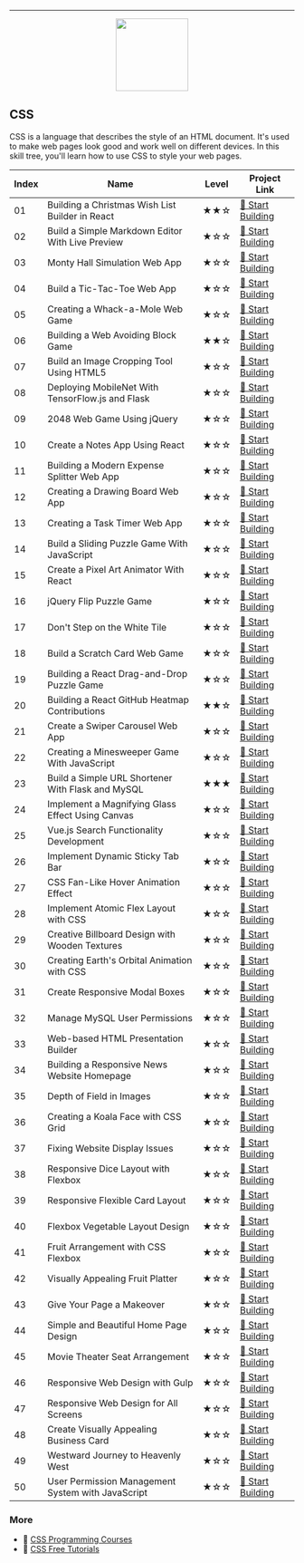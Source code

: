 
---

<div align="center">
<img width="128px" src="https://file.labex.io/path/YheSJQuYYCNJ.png">
</div>

## CSS

CSS is a language that describes the style of an HTML document. It's used to make web pages look good and work well on different devices. In this skill tree, you'll learn how to use CSS to style your web pages.

|   Index | Name                                              | Level   | Project Link                                                                                           |
|---------|---------------------------------------------------|---------|--------------------------------------------------------------------------------------------------------|
|      01 | Building a Christmas Wish List Builder in React   | ★★☆     | [🚀 Start Building](https://labex.io/courses/project-building-a-christmas-wish-list-builder-in-react)   |
|      02 | Build a Simple Markdown Editor With Live Preview  | ★☆☆     | [🚀 Start Building](https://labex.io/courses/project-build-a-simple-markdown-editor-with-live-preview)  |
|      03 | Monty Hall Simulation Web App                     | ★☆☆     | [🚀 Start Building](https://labex.io/courses/project-monty-hall-problem-simulation-web-app)             |
|      04 | Build a Tic-Tac-Toe Web App                       | ★☆☆     | [🚀 Start Building](https://labex.io/courses/project-build-a-tic-tac-toe-web-app)                       |
|      05 | Creating a Whack-a-Mole Web Game                  | ★☆☆     | [🚀 Start Building](https://labex.io/courses/project-creating-a-whack-a-mole-web-game)                  |
|      06 | Building a Web Avoiding Block Game                | ★★☆     | [🚀 Start Building](https://labex.io/courses/project-building-a-web-avoiding-block-game)                |
|      07 | Build an Image Cropping Tool Using HTML5          | ★☆☆     | [🚀 Start Building](https://labex.io/courses/project-build-an-image-cropping-tool-using-html5)          |
|      08 | Deploying MobileNet With TensorFlow.js and Flask  | ★☆☆     | [🚀 Start Building](https://labex.io/courses/project-deploying-mobilenet-with-tensorflowjs-and-flask)   |
|      09 | 2048 Web Game Using jQuery                        | ★☆☆     | [🚀 Start Building](https://labex.io/courses/project-2048-web-game-using-jquery)                        |
|      10 | Create a Notes App Using React                    | ★☆☆     | [🚀 Start Building](https://labex.io/courses/project-create-a-notes-app-using-react)                    |
|      11 | Building a Modern Expense Splitter Web App        | ★☆☆     | [🚀 Start Building](https://labex.io/courses/project-building-a-expense-splitter-web-app)               |
|      12 | Creating a Drawing Board Web App                  | ★☆☆     | [🚀 Start Building](https://labex.io/courses/project-creating-a-drawing-board-web-app)                  |
|      13 | Creating a Task Timer Web App                     | ★☆☆     | [🚀 Start Building](https://labex.io/courses/project-creating-a-task-timer-web-app)                     |
|      14 | Build a Sliding Puzzle Game With JavaScript       | ★☆☆     | [🚀 Start Building](https://labex.io/courses/project-build-a-sliding-puzzle-game-with-javascript)       |
|      15 | Create a Pixel Art Animator With React            | ★☆☆     | [🚀 Start Building](https://labex.io/courses/project-create-a-pixel-art-animator-with-react)            |
|      16 | jQuery Flip Puzzle Game                           | ★☆☆     | [🚀 Start Building](https://labex.io/courses/project-jquery-flip-puzzle-game)                           |
|      17 | Don't Step on the White Tile                      | ★☆☆     | [🚀 Start Building](https://labex.io/courses/project-dont-step-on-the-white-tile)                       |
|      18 | Build a Scratch Card Web Game                     | ★☆☆     | [🚀 Start Building](https://labex.io/courses/project-scratch-card-game)                                 |
|      19 | Building a React Drag-and-Drop Puzzle Game        | ★☆☆     | [🚀 Start Building](https://labex.io/courses/project-building-a-react-drag-and-drop-puzzle-game)        |
|      20 | Building a React GitHub Heatmap Contributions     | ★★☆     | [🚀 Start Building](https://labex.io/courses/project-building-a-react-github-heatmap-contributions)     |
|      21 | Create a Swiper Carousel Web App                  | ★☆☆     | [🚀 Start Building](https://labex.io/courses/project-create-a-swiper-carousel-web-app)                  |
|      22 | Creating a Minesweeper Game With JavaScript       | ★☆☆     | [🚀 Start Building](https://labex.io/courses/project-creating-a-minesweeper-game-with-javascript)       |
|      23 | Build a Simple URL Shortener With Flask and MySQL | ★★★     | [🚀 Start Building](https://labex.io/courses/project-build-a-simple-url-shortener-with-flask-and-mysql) |
|      24 | Implement a Magnifying Glass Effect Using Canvas  | ★☆☆     | [🚀 Start Building](https://labex.io/courses/project-implement-a-magnifying-glass-effect-using-canvas)  |
|      25 | Vue.js Search Functionality Development           | ★☆☆     | [🚀 Start Building](https://labex.io/courses/project-do-a-search)                                       |
|      26 | Implement Dynamic Sticky Tab Bar                  | ★☆☆     | [🚀 Start Building](https://labex.io/courses/project-dynamic-tab-bar)                                   |
|      27 | CSS Fan-Like Hover Animation Effect               | ★☆☆     | [🚀 Start Building](https://labex.io/courses/project-unfold-your-fan)                                   |
|      28 | Implement Atomic Flex Layout with CSS             | ★☆☆     | [🚀 Start Building](https://labex.io/courses/project-atomic-css)                                        |
|      29 | Creative Billboard Design with Wooden Textures    | ★☆☆     | [🚀 Start Building](https://labex.io/courses/project-creative-billboard)                                |
|      30 | Creating Earth's Orbital Animation with CSS       | ★☆☆     | [🚀 Start Building](https://labex.io/courses/project-exploring-the-earth)                               |
|      31 | Create Responsive Modal Boxes                     | ★☆☆     | [🚀 Start Building](https://labex.io/courses/project-naughty-modal-box)                                 |
|      32 | Manage MySQL User Permissions                     | ★☆☆     | [🚀 Start Building](https://labex.io/courses/project-user-permission-management)                        |
|      33 | Web-based HTML Presentation Builder               | ★☆☆     | [🚀 Start Building](https://labex.io/courses/project-web-ppt)                                           |
|      34 | Building a Responsive News Website Homepage       | ★☆☆     | [🚀 Start Building](https://labex.io/courses/project-creating-website-homepage)                         |
|      35 | Depth of Field in Images                          | ★☆☆     | [🚀 Start Building](https://labex.io/courses/project-depth-of-field-in-images)                          |
|      36 | Creating a Koala Face with CSS Grid               | ★☆☆     | [🚀 Start Building](https://labex.io/courses/project-draw-a-koala)                                      |
|      37 | Fixing Website Display Issues                     | ★☆☆     | [🚀 Start Building](https://labex.io/courses/project-fix-website-display)                               |
|      38 | Responsive Dice Layout with Flexbox               | ★☆☆     | [🚀 Start Building](https://labex.io/courses/project-flex-dice-layout)                                  |
|      39 | Responsive Flexible Card Layout                   | ★☆☆     | [🚀 Start Building](https://labex.io/courses/project-flexible-card)                                     |
|      40 | Flexbox Vegetable Layout Design                   | ★☆☆     | [🚀 Start Building](https://labex.io/courses/project-fresh-vegetables)                                  |
|      41 | Fruit Arrangement with CSS Flexbox                | ★☆☆     | [🚀 Start Building](https://labex.io/courses/project-fruit-arrangement)                                 |
|      42 | Visually Appealing Fruit Platter                  | ★☆☆     | [🚀 Start Building](https://labex.io/courses/project-fruit-platter)                                     |
|      43 | Give Your Page a Makeover                         | ★☆☆     | [🚀 Start Building](https://labex.io/courses/project-give-your-page-a-makeover)                         |
|      44 | Simple and Beautiful Home Page Design             | ★☆☆     | [🚀 Start Building](https://labex.io/courses/project-labex-knowledge-network)                           |
|      45 | Movie Theater Seat Arrangement                    | ★☆☆     | [🚀 Start Building](https://labex.io/courses/project-movie-theater-seat-arrangement)                    |
|      46 | Responsive Web Design with Gulp                   | ★☆☆     | [🚀 Start Building](https://labex.io/courses/project-responsive-page-layout)                            |
|      47 | Responsive Web Design for All Screens             | ★☆☆     | [🚀 Start Building](https://labex.io/courses/project-responsive-web-design)                             |
|      48 | Create Visually Appealing Business Card           | ★☆☆     | [🚀 Start Building](https://labex.io/courses/project-user-business-cards)                               |
|      49 | Westward Journey to Heavenly West                 | ★☆☆     | [🚀 Start Building](https://labex.io/courses/project-westward-journey-to-heavenly-west)                 |
|      50 | User Permission Management System with JavaScript | ★☆☆     | [🚀 Start Building](https://labex.io/courses/project-permission-management)                             |

### More

- 🔗 [CSS Programming Courses](https://github.com/labex-labs/awesome-programming-courses?tab=readme-ov-file#css)
- 🔗 [CSS Free Tutorials](https://github.com/labex-labs/css-free-tutorials)

